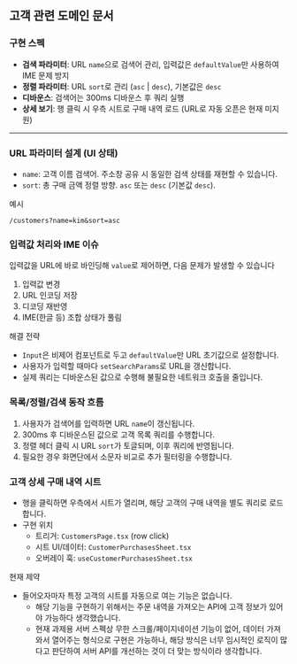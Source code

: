 ## 고객 관련 도메인 문서

### 구현 스펙

- **검색 파라미터**: URL `name`으로 검색어 관리, 입력값은 `defaultValue`만 사용하여 IME 문제 방지
- **정렬 파라미터**: URL `sort`로 관리 (`asc` | `desc`), 기본값은 `desc`
- **디바운스**: 검색어는 300ms 디바운스 후 쿼리 실행
- **상세 보기**: 행 클릭 시 우측 시트로 구매 내역 로드 (URL로 자동 오픈은 현재 미지원)

---

### URL 파라미터 설계 (UI 상태)

- `name`: 고객 이름 검색어. 주소창 공유 시 동일한 검색 상태를 재현할 수 있습니다.
- `sort`: 총 구매 금액 정렬 방향. `asc` 또는 `desc` (기본값 `desc`).

예시

```text
/customers?name=kim&sort=asc
```

### 입력값 처리와 IME 이슈

입력값을 URL에 바로 바인딩해 `value`로 제어하면, 다음 문제가 발생할 수 있습니다

1. 입력값 변경
2. URL 인코딩 저장
3. 디코딩 재반영
4. IME(한글 등) 조합 상태가 풀림

해결 전략

- `Input`은 비제어 컴포넌트로 두고 `defaultValue`만 URL 초기값으로 설정합니다.
- 사용자가 입력할 때마다 `setSearchParams`로 URL을 갱신합니다.
- 실제 쿼리는 디바운스된 값으로 수행해 불필요한 네트워크 호출을 줄입니다.

### 목록/정렬/검색 동작 흐름

1. 사용자가 검색어를 입력하면 URL `name`이 갱신됩니다.
2. 300ms 후 디바운스된 값으로 고객 목록 쿼리를 수행합니다.
3. 정렬 헤더 클릭 시 URL `sort`가 토글되며, 이후 쿼리에 반영됩니다.
4. 필요한 경우 화면단에서 소문자 비교로 추가 필터링을 수행합니다.

### 고객 상세 구매 내역 시트

- 행을 클릭하면 우측에서 시트가 열리며, 해당 고객의 구매 내역을 별도 쿼리로 로드합니다.
- 구현 위치
  - 트리거: `CustomersPage.tsx` (row click)
  - 시트 UI/데이터: `CustomerPurchasesSheet.tsx`
  - 오버레이 훅: `useCustomerPurchasesSheet.tsx`

현재 제약

- 들어오자마자 특정 고객의 시트를 자동으로 여는 기능은 없습니다.
  - 해당 기능을 구현하기 위해서는 주문 내역을 가져오는 API에 고객 정보가 있어야 가능하다 생각했습니다.
  - 현재 과제용 서버 스펙상 무한 스크롤/페이지네이션 기능이 없어, 데이터 가져와서 열어주는 형식으로 구현은 가능하나, 해당 방식은 너무 임시적인 로직이 많다고 판단하여 서버 API를 개선하는 것이 더 맞는 방식이라 생각합니다.
